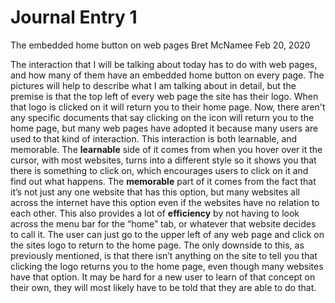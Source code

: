 # Journal Entry 1

The embedded home button on web pages
Bret McNamee Feb 20, 2020

The interaction that I will be talking about today has to do with web pages, and how many of them have an embedded home button on every page. The pictures will help to describe what I am talking about in detail, but the premise is that the top left of every web page the site has their logo. When that logo is clicked on it will return you to their home page.  Now, there aren't any specific documents that say clicking on the icon will return you to the home page, but many web pages have adopted it because many users are used to that kind of interaction.  This interaction is both learnable, and memorable. The **learnable** side of it comes from when you hover over it the cursor, with most websites, turns into a different style so it shows you that there is something to click on, which encourages users to click on it and find out what happens. The **memorable** part of it comes from the fact that it’s not just any one website that has this option, but many websites all across the internet have this option even if the websites have no relation to each other. This also provides a lot of **efficiency** by not having to look across the menu bar for the “home” tab, or whatever that website decides to call it. The user can just go to the upper left of any web page and click on the sites logo to return to the home page. The only downside to this, as previously mentioned, is that there isn’t anything on the site to tell you that clicking the logo returns you to the home page, even though many websites have that option. It may be hard for a new user to learn of that concept on their own, they will most likely have to be told that they are able to do that.
